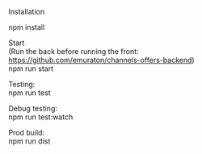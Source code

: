 Installation  

npm install  

Start  
(Run the back before running the front: https://github.com/emuraton/channels-offers-backend)  
npm run start  

Testing:  
npm run test  

Debug testing:  
npm run test:watch  

Prod build:  
npm run dist  

